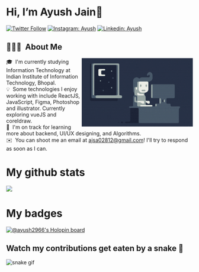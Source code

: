 # Hi, I’m Ayush Jain👋 
[![Twitter Follow](https://img.shields.io/twitter/follow/AyushJaun?label=Follow)](https://twitter.com/AyushJaun)
[![Instagram: Ayush](https://img.shields.io/badge/-Ayush-pink?style=flat-square&logo=Instagram&logoColor=white&link=https://www.instagram.com/_.ayuxxhh._/)](https://www.instagram.com/_.ayuxxhh._/)
[![Linkedin: Ayush](https://img.shields.io/badge/-Ayush-blue?style=flat-square&logo=Linkedin&logoColor=white&link=https://www.linkedin.com/in/ayush-jain-315b51228/)](https://www.linkedin.com/in/ayush-jain-315b51228/)
## 👨🏻‍💻 &nbsp;About Me

<img alt="Night Coding" src="https://raw.githubusercontent.com/AVS1508/AVS1508/master/assets/Night-Coding.gif" align="right"/>

🎓 &nbsp;I'm currently studying Information Technology at Indian Institute of Information Technology, Bhopal.\
💡 &nbsp;Some technologies I enjoy working with include ReactJS, JavaScript, Figma, Photoshop and illustrator. Currently exploring vueJS and coreIdraw.\
🌱 &nbsp;I'm on track for learning more about backend, UI/UX designing, and Algorithms.\
✉️ &nbsp;You can shoot me an email at ajsa02812@gmail.com! I'll try to respond as soon as I can.

# My github stats
[![](https://github-readme-stats.vercel.app/api?username=Ayush2966)](https://github.com/Ayush2966)


# My badges
[![@ayush2966's Holopin board](https://holopin.me/ayush2966)](https://holopin.io/@ayush2966)

## Watch my contributions get eaten by a snake 🐍
![snake gif](https://github.com/tanyarajhans/Actions/blob/output/github-contribution-grid-snake.svg)

<!---
Ayush2966/Ayush2966 is a ✨ special ✨ repository because its `README.md` (this file) appears on your GitHub profile.
You can click the Preview link to take a look at your changes.
--->
